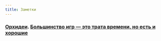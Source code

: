 ```yaml
---
title: Заметки
---
```


### [Орхидеи](notes/orchids.md). [Большинство игр — это трата времени, но есть и хорошие](notes/games.md)